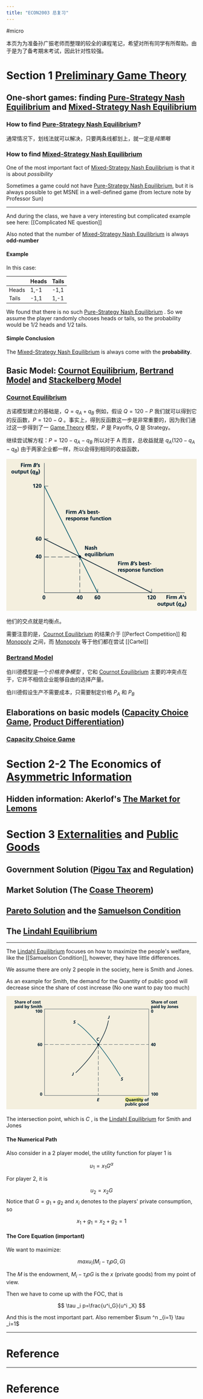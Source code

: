 ```yaml
---
title: "ECON2003 总复习"
---
```


#micro 

本页为为准备孙广振老师而整理的较全的课程笔记，希望对所有同学有所帮助。由于是为了备考期末考试，因此针对性较强。

# Section 1 [Preliminary Game Theory](Preliminary%20Game%20Theory.md)

## One-short games: finding [Pure-Strategy Nash Equilibrium](Pure-Strategy%20Nash%20Equilibrium.md) and [Mixed-Strategy Nash Equilibrium](Mixed-Strategy%20Nash%20Equilibrium.md)

### How to find [Pure-Strategy Nash Equilibrium](Pure-Strategy%20Nash%20Equilibrium.md)?

通常情况下，划线法就可以解决，只要两条线都划上，就一定是*纯策略*


### How to find [Mixed-Strategy Nash Equilibrium](Mixed-Strategy%20Nash%20Equilibrium.md)

One of the most important fact of [Mixed-Strategy Nash Equilibrium](Mixed-Strategy%20Nash%20Equilibrium.md) is that it is about *possibility* 

Sometimes a game could not have [Pure-Strategy Nash Equilibrium](Pure-Strategy%20Nash%20Equilibrium), but it is always possible to get MSNE in a well-defined game (from lecture note by Professor Sun)

---

And during the class, we have a very interesting but complicated example see here: [[Complicated NE question]]

Also noted that the number of [Mixed-Strategy Nash Equilibrium](Mixed-Strategy%20Nash%20Equilibrium.md) is always **odd-number**

#### Example

In this case:

| |Heads|Tails|
|---|---|---|
|Heads|1,-1|-1,1|
|Tails|-1,1|1,-1|

We found that there is no such [Pure-Strategy Nash Equilibrium](Pure-Strategy%20Nash%20Equilibrium.md) . So we assume the player randomly chooses heads or tails, so the probability would be 1/2 heads and 1/2 tails.

#### Simple Conclusion

The [Mixed-Strategy Nash Equilibrium](Mixed-Strategy%20Nash%20Equilibrium.md) is always come with the **probability**.


## Basic Model: [Cournot Equilibrium](Cournot%20Equilibrium), [Bertrand Model](Bertrand%20Model.md) and [Stackelberg Model](Stackelberg%20Model)

### [Cournot Equilibrium](Cournot%20Equilibrium)

古诺模型建立的基础是，$Q=q_A+q_B$ 例如，假设 $Q=120-P$  我们就可以得到它的反函数，$P=120-Q$ 。事实上，得到反函数这一步是非常重要的，因为我们通过这一步得到了一 [Game Theory](Game%20Theory.md) 模型，$P$ 是 Payoffs,  $Q$ 是 Strategy。

继续尝试解方程：$P=120-q_A -q_B$ 所以对于 A 而言，总收益就是 $q_A(120-q_A -q_B)$ 由于两家企业都一样，所以会得到相同的收益函数，

![](截屏2023-05-07%2022.55.34.png)

他们的交点就是均衡点。

需要注意的是，[Cournot Equilibrium](Cournot%20Equilibrium) 的结果介于 [[Perfect Competition]] 和 [Monopoly](Monopoly.md) 之间，而 [Monopoly](Monopoly.md) 等于他们都在尝试 [[Cartel]] 

### [Bertrand Model](Bertrand%20Model.md)

伯川德模型是一个*价格竞争模型* ，它和 [Cournot Equilibrium](Cournot%20Equilibrium) 主要的冲突点在于，它并不相信企业能够自由的选择产量。

伯川德假设生产不需要成本，只需要制定价格 $P_A$ 和 $P_B$ 


## Elaborations on basic models ([Capacity Choice Game](Capacity%20Choice%20Game.md), [Product Differentiation](Product%20Differentiation.md))

### [Capacity Choice Game](Capacity%20Choice%20Game.md)



# Section 2-2 The Economics of [Asymmetric Information](Asymmetric%20Information.md)

## Hidden information: Akerlof's [The Market for Lemons](The%20Market%20for%20Lemons.md)

# Section 3 [Externalities](Externalities.md) and [Public Goods](Public%20Goods.md)

## Government Solution ([Pigou Tax](Pigou%20Tax.md) and Regulation)

## Market Solution (The [Coase Theorem](Coase%20Theorem.md))

## [Pareto Solution](Pareto%20Solution.md) and the [Samuelson Condition](Samuelson%20Condition.md)

## The [Lindahl Equilibrium](Lindahl%20Equilibrium.md)

---


The [Lindahl Equilibrium](Lindahl%20Equilibrium.md) focuses on how to maximize the people's welfare, like the [[Samuelson Condition]], however, they have little differences.

We assume there are only 2 people in the society, here is Smith and Jones.

As an example for Smith, the demand for the Quantity of public good will decrease since the share of cost increase (No one want to pay too much)

![](截屏2023-05-05%2016.42.57.png)

The intersection point, which is $C$ , is the [Lindahl Equilibrium](Lindahl%20Equilibrium.md) for Smith and Jones

#### The Numerical Path

Also consider in a 2 player model, the utility function for player 1 is

$$
u_1=x_1 G^\alpha
$$

For player 2, it is 

$$
u_2=x_2 G
$$
Notice that $G=g_1+g_2$ and $x_i$ denotes to the players' private consumption, so

$$
x_1+g_1=x_2+g_2=1
$$


#### The Core Equation (important)

We want to maximize:

$$
maxu_i(M_i-\tau _i pG,G)
$$

The $M$ is the endowment, $M_i-\tau _i pG$ is the $x$ (private goods) from my point of view.

Then we have to come up with the FOC, that is 

$$
\tau _i p=\frac{u^i_G}{u^i _X}
$$

And this is the most important part.  Also remember $\sum ^n _{i=1} \tau _i=1$





---



# Reference 





---



# Reference 

